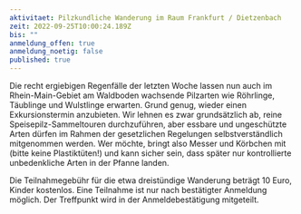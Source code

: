 ```yaml
---
aktivitaet: Pilzkundliche Wanderung im Raum Frankfurt / Dietzenbach
zeit: 2022-09-25T10:00:24.189Z
bis: ""
anmeldung_offen: true
anmeldung_noetig: false
published: true
---
```

Die recht ergiebigen Regenfälle der letzten Woche lassen nun auch im Rhein-Main-Gebiet am Waldboden wachsende Pilzarten wie Röhrlinge, Täublinge und Wulstlinge erwarten. Grund genug, wieder einen Exkursionstermin anzubieten. Wir lehnen es zwar grundsätzlich ab, reine Speisepilz-Sammeltouren durchzuführen, aber essbare und ungeschützte Arten dürfen im Rahmen der gesetzlichen Regelungen selbstverständlich mitgenommen werden. Wer möchte, bringt also Messer und Körbchen mit (bitte keine Plastiktüten!) und kann sicher sein, dass später nur kontrollierte unbedenkliche Arten in der Pfanne landen.

Die Teilnahmegebühr für die etwa dreistündige Wanderung beträgt 10 Euro, Kinder kostenlos. Eine Teilnahme ist nur nach bestätigter Anmeldung möglich. Der Treffpunkt wird in der Anmeldebestätigung mitgeteilt.
